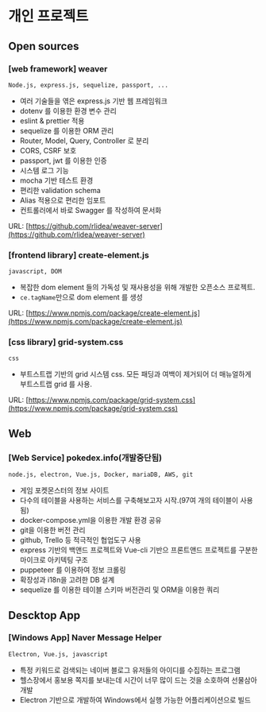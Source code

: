 # 개인 프로젝트

## Open sources
### [web framework] weaver
    Node.js, express.js, sequelize, passport, ...
- 여러 기술들을 엮은 express.js 기반 웹 프레임워크
- dotenv 를 이용한 환경 변수 관리
- eslint & prettier 적용
- sequelize 를 이용한 ORM 관리
- Router, Model, Query, Controller 로 분리
- CORS, CSRF 보호
- passport, jwt 를 이용한 인증
- 시스템 로그 기능
- mocha 기반 테스트 환경
- 편리한 validation schema
- Alias 적용으로 편리한 임포트
- 컨트롤러에서 바로 Swagger 를 작성하여 문서화

URL: [https://github.com/rlidea/weaver-server](https://github.com/rlidea/weaver-server)

### [frontend library] create-element.js
    javascript, DOM

- 복잡한 dom element 들의 가독성 및 재사용성을 위해 개발한 오픈소스 프로젝트.
- `ce.tagName`만으로 dom element 를 생성

URL: [https://www.npmjs.com/package/create-element.js](https://www.npmjs.com/package/create-element.js)

### [css library] grid-system.css
    css

- 부트스트랩 기반의 grid 시스템 css. 모든 패딩과 여백이 제거되어 더 매뉴얼하게 부트스트랩 grid 를 사용.

URL: [https://www.npmjs.com/package/grid-system.css](https://www.npmjs.com/package/grid-system.css)

## Web
### [Web Service] pokedex.info(개발중단됨)
    node.js, electron, Vue.js, Docker, mariaDB, AWS, git

- 게임 포켓몬스터의 정보 사이트
- 다수의 테이블을 사용하는 서비스를 구축해보고자 시작.(97여 개의 테이블이 사용됨)
- docker-compose.yml을 이용한 개발 환경 공유
- git을 이용한 버전 관리
- github, Trello 등 적극적인 협업도구 사용
- express 기반의 백앤드 프로젝트와 Vue-cli 기반으 프론트앤드 프로젝트를 구분한 마이크로 아키텍팅 구조
- puppeteer 를 이용하여 정보 크롤링
- 확장성과 i18n을 고려한 DB 설계
- sequelize 를 이용한 테이블 스키마 버전관리 및 ORM을 이용한 쿼리

## Descktop App
### [Windows App] Naver Message Helper
    Electron, Vue.js, javascript

- 특정 키워드로 검색되는 네이버 블로그 유저들의 아이디를 수집하는 프로그램
- 헬스장에서 홍보용 쪽지를 보내는데 시간이 너무 많이 드는 것을 소호하여 선물삼아 개발
- Electron 기반으로 개발하여 Windows에서 실행 가능한 어플리케이션으로 빌드
